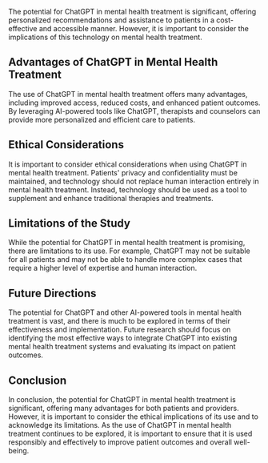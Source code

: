 
The potential for ChatGPT in mental health treatment is significant, offering personalized recommendations and assistance to patients in a cost-effective and accessible manner. However, it is important to consider the implications of this technology on mental health treatment.

Advantages of ChatGPT in Mental Health Treatment
------------------------------------------------

The use of ChatGPT in mental health treatment offers many advantages, including improved access, reduced costs, and enhanced patient outcomes. By leveraging AI-powered tools like ChatGPT, therapists and counselors can provide more personalized and efficient care to patients.

Ethical Considerations
----------------------

It is important to consider ethical considerations when using ChatGPT in mental health treatment. Patients' privacy and confidentiality must be maintained, and technology should not replace human interaction entirely in mental health treatment. Instead, technology should be used as a tool to supplement and enhance traditional therapies and treatments.

Limitations of the Study
------------------------

While the potential for ChatGPT in mental health treatment is promising, there are limitations to its use. For example, ChatGPT may not be suitable for all patients and may not be able to handle more complex cases that require a higher level of expertise and human interaction.

Future Directions
-----------------

The potential for ChatGPT and other AI-powered tools in mental health treatment is vast, and there is much to be explored in terms of their effectiveness and implementation. Future research should focus on identifying the most effective ways to integrate ChatGPT into existing mental health treatment systems and evaluating its impact on patient outcomes.

Conclusion
----------

In conclusion, the potential for ChatGPT in mental health treatment is significant, offering many advantages for both patients and providers. However, it is important to consider the ethical implications of its use and to acknowledge its limitations. As the use of ChatGPT in mental health treatment continues to be explored, it is important to ensure that it is used responsibly and effectively to improve patient outcomes and overall well-being.
